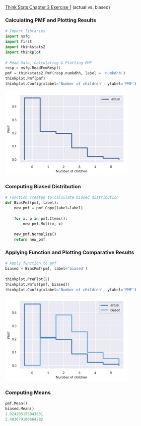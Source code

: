 [Think Stats Chapter 3 Exercise 1](http://greenteapress.com/thinkstats2/html/thinkstats2004.html#toc31) (actual vs. biased)

### Calculating PMF and Plotting Results
```python
# Import libraries
import nsfg
import first
import thinkstats2
import thinkplot

# Read Data, Calculating & Plotting PMF
resp = nsfg.ReadFemResp()
pmf = thinkstats2.Pmf(resp.numkdhh, label = 'numkdhh')
thinkplot.Pmf(pmf)
thinkplot.Config(xlabel='Number of children', ylabel='PMF')
```
![Actual PMF](https://github.com/bmirandab/dsp/blob/master/PMF(Actual).png)

### Computing Biased Distribution
```python
# Function created to calculate biased distribution
def BiasPmf(pmf, label):
    new_pmf = pmf.Copy(label=label)

    for x, p in pmf.Items():
        new_pmf.Mult(x, x)
        
    new_pmf.Normalize()
    return new_pmf
```
### Applying Function and Plotting Comparative Results

```python
# Apply function to pmf
biased = BiasPmf(pmf, label='biased')

thinkplot.PrePlot(2)
thinkplot.Pmfs([pmf, biased])
thinkplot.Config(xlabel='Number of children', ylabel='PMF')
```
![Actual PMF](https://github.com/bmirandab/dsp/blob/master/PMF(Actual:Biased).png)

### Computing Means
```python
pmf.Mean()
biased.Mean()
1.024205155043831
2.403679100664282
```
